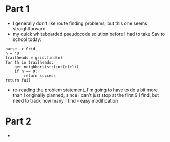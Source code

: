 # Part 1
* I generally don't like route finding problems, but this one seems straightforward
* my quick whiteboarded pseudocode solution before I had to take Sav to school today:
```
parse -> Grid
n = '0'
trailheads = grid.find(n)
for th in trailheads:
    get neighbors(str(int(n)+1))
    if n == 9:
        return success
return fail
```
* re-reading the problem statement, I'm going to have to do a bit more than I originally planned, since i can't just stop at the first 9 I find, but need to track how many I find - easy modification

# Part 2
* 